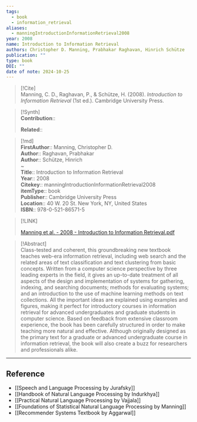 ```yaml
---
tags:
  - book
  - information_retrieval
aliases:
  - manningIntroductionInformationRetrieval2008
year: 2008
name: Introduction to Information Retrieval
authors: Christopher D. Manning, Prabhakar Raghavan, Hinrich Schütze
publication: ""
type: book
DOI: ""
date of note: 2024-10-25
---
```


> [!Cite]  
> Manning, C. D., Raghavan, P., & Schütze, H. (2008). _Introduction to Information Retrieval_ (1st ed.). Cambridge University Press.

>[!Synth]  
>**Contribution**::  
>  
>**Related**::   
>  
  
>[!md]  
> **FirstAuthor**:: Manning, Christopher D.  
> **Author**:: Raghavan, Prabhakar  
> **Author**:: Schütze, Hinrich  
~  
> **Title**:: Introduction to Information Retrieval  
> **Year**:: 2008  
> **Citekey**:: manningIntroductionInformationRetrieval2008  
> **itemType**:: book  
> **Publisher**:: Cambridge University Press  
> **Location**:: 40 W. 20 St. New York, NY, United States  
> **ISBN**:: 978-0-521-86571-5  

> [!LINK]  
> 
> [Manning et al. - 2008 - Introduction to Information Retrieval.pdf](file:///home/lukexie/Documents/Papers/storage/PGQ7I9KV/Manning%20et%20al.%20-%202008%20-%20Introduction%20to%20Information%20Retrieval.pdf) 
>  

> [!Abstract]  
> Class-tested and coherent, this groundbreaking new textbook teaches web-era information retrieval, including web search and the related areas of text classification and text clustering from basic concepts. Written from a computer science perspective by three leading experts in the field, it gives an up-to-date treatment of all aspects of the design and implementation of systems for gathering, indexing, and searching documents; methods for evaluating systems; and an introduction to the use of machine learning methods on text collections. All the important ideas are explained using examples and figures, making it perfect for introductory courses in information retrieval for advanced undergraduates and graduate students in computer science. Based on feedback from extensive classroom experience, the book has been carefully structured in order to make teaching more natural and effective. Although originally designed as the primary text for a graduate or advanced undergraduate course in information retrieval, the book will also create a buzz for researchers and professionals alike.  

-----
## Reference


- [[Speech and Language Processing by Jurafsky]]
- [[Handbook of Natural Language Processing by Indurkhya]]
- [[Practical Natural Language Processing by Vajjala]]
- [[Foundations of Statistical Natural Language Processing by Manning]]
- [[Recommender Systems Textbook by Aggarwal]]